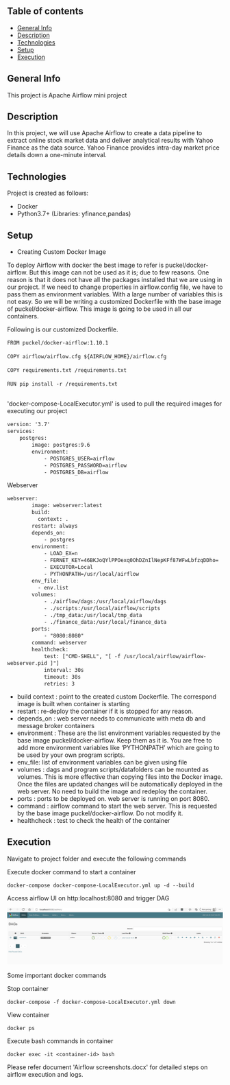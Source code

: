 ## Table of contents
* [General Info](#general-info)
* [Description](#description)
* [Technologies](#technologies)
* [Setup](#setup)
* [Execution](#execution)

## General Info
This project is Apache Airflow mini project

## Description
In this project, we will use Apache Airflow to create a data pipeline to extract online stock market data and deliver analytical results with Yahoo Finance as the data source. Yahoo Finance provides intra-day market price details down a one-minute interval.


## Technologies
Project is created as follows:
* Docker
* Python3.7+ (Libraries: yfinance,pandas)


## Setup

* Creating Custom Docker Image

To deploy Airflow with docker the best image to refer is puckel/docker-airflow. But this image can not be used as it is; due to few reasons. One reason is that it does not have all the packages installed that we are using in our project. If we need to change properties in airflow.config file, we have to pass them as environment variables. With a large number of variables this is not easy. So we will be writing a customized Dockerfile with the base image of puckel/docker-airflow. This image is going to be used in all our containers.


Following is our customized Dockerfile.

```
FROM puckel/docker-airflow:1.10.1

COPY airflow/airflow.cfg ${AIRFLOW_HOME}/airflow.cfg

COPY requirements.txt /requirements.txt

RUN pip install -r /requirements.txt


```

'docker-compose-LocalExecutor.yml' is used to pull the required images for executing our project

``` 
version: '3.7'
services:
    postgres:
        image: postgres:9.6
        environment:
            - POSTGRES_USER=airflow
            - POSTGRES_PASSWORD=airflow
            - POSTGRES_DB=airflow
```

Webserver

```
webserver:
        image: webserver:latest
        build:
          context: .
        restart: always
        depends_on:
            - postgres
        environment:
            - LOAD_EX=n
            - FERNET_KEY=46BKJoQYlPPOexq0OhDZnIlNepKFf87WFwLbfzqDDho=
            - EXECUTOR=Local
            - PYTHONPATH=/usr/local/airflow
        env_file:
          - env.list
        volumes:
            - ./airflow/dags:/usr/local/airflow/dags
            - ./scripts:/usr/local/airflow/scripts
            - ./tmp_data:/usr/local/tmp_data
            - ./finance_data:/usr/local/finance_data
        ports:
            - "8080:8080"
        command: webserver
        healthcheck:
            test: ["CMD-SHELL", "[ -f /usr/local/airflow/airflow-webserver.pid ]"]
            interval: 30s
            timeout: 30s
            retries: 3

```

* build context : point to the created custom Dockerfile. The correspond image is built when container is starting
* restart : re-deploy the container if it is stopped for any reason.
* depends_on : web server needs to communicate with meta db and message broker containers
* environment : These are the list environment variables requested by the base image puckel/docker-airflow. Keep them as it is. You are free to add more environment variables like ‘PYTHONPATH’ which are going to be used by your own program scripts.
* env_file: list of environment variables can be given using file
* volumes : dags and program scripts/datafolders can be mounted as volumes. This is more effective than copying files into the Docker image. Once the files are updated changes will be automatically deployed in the web server. No need to build the image and redeploy the container.
* ports : ports to be deployed on. web server is running on port 8080.
* command : airflow command to start the web server. This is requested by the base image puckel/docker-airflow. Do not modify it.
* healthcheck : test to check the health of the container


## Execution

Navigate to project folder and execute the following commands

Execute docker command to start a container

```
docker-compose docker-compose-LocalExecutor.yml up -d --build

```

Access airflow UI on http:localhost:8080 and trigger DAG


![Alt text](/Screenshots/airflowwebserver.PNG?raw=true "Airflow webserver")



Some important docker commands

Stop container

```
docker-compose -f docker-compose-LocalExecutor.yml down

```
View container

```
docker ps

```

Execute bash commands in container

```
docker exec -it <container-id> bash

```

Please refer document 'Airflow screenshots.docx' for detailed steps on airflow execution and logs.

